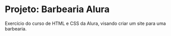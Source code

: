 # Projeto: Barbearia Alura
Exercício do curso de HTML e CSS da Alura, visando criar um site para uma barbearia. 
